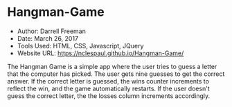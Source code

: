 # Hangman-Game

- Author:  Darrell Freeman
- Date:  March 26, 2017
- Tools Used:  HTML, CSS, Javascript, JQuery
- Website URL:  https://nclespaul.github.io/Hangman-Game/

The Hangman Game is a simple app where the user tries to guess a letter that the computer has picked.  The user gets nine guesses to get the correct answer.  If the correct letter is guessed, the wins counter increments to reflect the win, and the game automatically restarts.  If the user doesn't guess the correct letter, the the losses column increments accordingly.  
